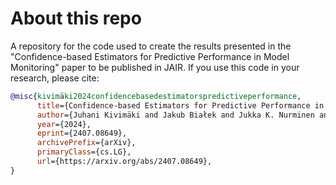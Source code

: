 # About this repo
A repository for the code used to create the results presented in the "Confidence-based Estimators for Predictive Performance in Model Monitoring" paper to be published in JAIR. If you use this code in your research, please cite:
```bibtex
@misc{kivimäki2024confidencebasedestimatorspredictiveperformance,
      title={Confidence-based Estimators for Predictive Performance in Model Monitoring}, 
      author={Juhani Kivimäki and Jakub Białek and Jukka K. Nurminen and Wojtek Kuberski},
      year={2024},
      eprint={2407.08649},
      archivePrefix={arXiv},
      primaryClass={cs.LG},
      url={https://arxiv.org/abs/2407.08649}, 
}
